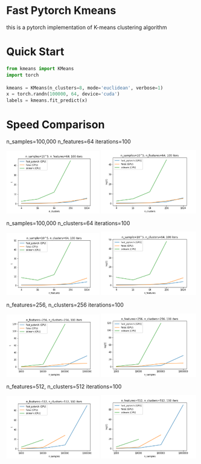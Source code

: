 # Fast Pytorch Kmeans
this is a pytorch implementation of K-means clustering algorithm

# Quick Start
```python
from kmeans import KMeans
import torch

kmeans = KMeans(n_clusters=8, mode='euclidean', verbose=1)
x = torch.randn(100000, 64, device='cuda')
labels = kmeans.fit_predict(x)
```

# Speed Comparison
n_samples=100,000 n_features=64 iterations=100
<p float="left">
  <img src="/img/fig1.png" width="49%"/>
  <img src="/img/semilog1.png" width="50%" /> 
</p>

n_samples=100,000 n_clusters=64 iterations=100
<p float="left">
  <img src="/img/fig2.png" width="49%"/>
  <img src="/img/semilog2.png" width="50%" /> 
</p>

n_features=256, n_clusters=256 iterations=100
<p float="left">
  <img src="/img/fig3.png" width="49%"/>
  <img src="/img/semilog3.png" width="50%" /> 
</p>

n_features=512, n_clusters=512 iterations=100
<p float="left">
  <img src="/img/fig4.png" width="49%"/>
  <img src="/img/semilog4.png" width="50%" /> 
</p>
